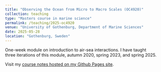 ```yaml
---
title: "Observing the Ocean from Micro to Macro Scales (OC4920)"
collection: teaching
type: "Masters course in marine science"
permalink: /teaching/2025-oc4920
venue: "University of Gothenburg, Department of Marine Sciences"
date: 2025-05-28
location: "Gothenburg, Sweden"
---
```


One-week module on introduction to air-sea interactions. I have taught three iterations of this module, autumn 2020, spring 2023, and spring 2025.

Visit my [course notes hosted on my Github Pages site](https://marcelduplessis.github.io/air-sea-interactions-notes/).